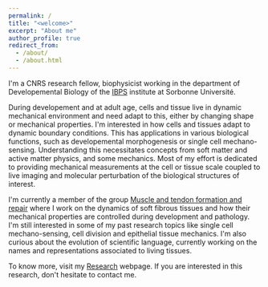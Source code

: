 ```yaml
---
permalink: /
title: "<welcome>"
excerpt: "About me"
author_profile: true
redirect_from: 
  - /about/
  - /about.html
---
```

  
I'm a CNRS research fellow, biophysicist working in the department of Developemental Biology of the [IBPS](https://www.ibps.sorbonne-universite.fr/en) institute at Sorbonne Université. 

During developement and at adult age, cells and tissue live in dynamic mechanical environment and need adapt to this, either by changing shape or mechanical properties. I'm interested in how cells and tissues adapt to dynamic boundary conditions. This has applications in various biological functions, such as developemental morphogenesis or single cell mechano-sensing. 
Understanding this necessitates concepts from soft matter and active matter physics, and some mechanics. Most of my effort is dedicated to providing mechanical measurements at the cell or tissue scale coupled to live imaging and molecular perturbation of the biological structures of interest. 

I'm currently a member of the group [Muscle and tendon formation and repair](https://www.ibps.sorbonne-universite.fr/en/research/developmental-biology-laboratory/muscle-and-tendon-formation-and-repair) where I work on the dynamics of soft fibrous tissues and how their mechanical properties are controlled during development and pathology. I'm still interested in some of my past research topics like single cell mechano-sensing, cell division and epithelial tissue mechanics. I'm also curious about the evolution of scientific language, currently working on the names and representations associated to living tissues. 

To know more, visit my [Research](https://jonfouch.github.io/jonfouchard.github.io/portfolio.html) webpage. If you are interested in this research, don't hesitate to contact me. 


